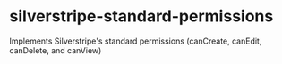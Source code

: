 # silverstripe-standard-permissions
Implements Silverstripe's standard permissions (canCreate, canEdit, canDelete, and canView)
